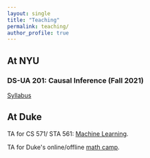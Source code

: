 ```yaml
---
layout: single
title: "Teaching"
permalink: teaching/
author_profile: true
---
```


## At NYU

### DS-UA 201: Causal Inference (Fall 2021)

[Syllabus](/files/ds201-causal-inference-syllabus-fall2021.pdf) 

## At Duke

TA for  CS 571/ STA 561: [Machine Learning](https://users.cs.duke.edu/~cynthia/teaching.html). 

TA for Duke's online/offline [math camp](https://sites.duke.edu/daveasiegel/teaching/math-course/). 
